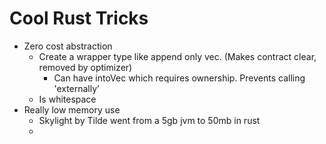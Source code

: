 # Cool Rust Tricks

  * Zero cost abstraction
    * Create a wrapper type like append only vec. (Makes contract clear, removed by optimizer)
      * Can have intoVec which requires ownership. Prevents calling 'externally’
    * Is whitespace
  * Really low memory use
    * Skylight by Tilde went from a 5gb jvm to 50mb in rust
    * 

